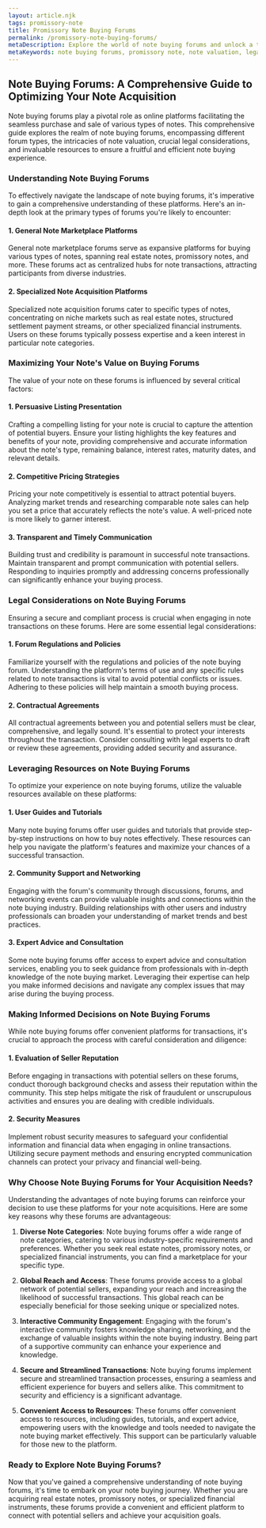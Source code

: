 ```yaml
---
layout: article.njk
tags: promissory-note
title: Promissory Note Buying Forums
permalink: /promissory-note-buying-forums/
metaDescription: Explore the world of note buying forums and unlock a treasure trove of note acquisition opportunities. Discover a wide array of note categories, including real estate notes, promissory notes, and specialized financial instruments.
metaKeywords: note buying forums, promissory note, note valuation, legal considerations for note buying, note buying resources, advantages of note buying forums, how to buy notes on forums, note buying tips, expert advice on note buying
---
```


## Note Buying Forums: A Comprehensive Guide to Optimizing Your Note Acquisition

Note buying forums play a pivotal role as online platforms facilitating the seamless purchase and sale of various types of notes. This comprehensive guide explores the realm of note buying forums, encompassing different forum types, the intricacies of note valuation, crucial legal considerations, and invaluable resources to ensure a fruitful and efficient note buying experience.

### Understanding Note Buying Forums

To effectively navigate the landscape of note buying forums, it's imperative to gain a comprehensive understanding of these platforms. Here's an in-depth look at the primary types of forums you're likely to encounter:

#### 1. General Note Marketplace Platforms

General note marketplace forums serve as expansive platforms for buying various types of notes, spanning real estate notes, promissory notes, and more. These forums act as centralized hubs for note transactions, attracting participants from diverse industries.

#### 2. Specialized Note Acquisition Platforms

Specialized note acquisition forums cater to specific types of notes, concentrating on niche markets such as real estate notes, structured settlement payment streams, or other specialized financial instruments. Users on these forums typically possess expertise and a keen interest in particular note categories.

### Maximizing Your Note's Value on Buying Forums

The value of your note on these forums is influenced by several critical factors:

#### 1. Persuasive Listing Presentation

Crafting a compelling listing for your note is crucial to capture the attention of potential buyers. Ensure your listing highlights the key features and benefits of your note, providing comprehensive and accurate information about the note's type, remaining balance, interest rates, maturity dates, and relevant details.

#### 2. Competitive Pricing Strategies

Pricing your note competitively is essential to attract potential buyers. Analyzing market trends and researching comparable note sales can help you set a price that accurately reflects the note's value. A well-priced note is more likely to garner interest.

#### 3. Transparent and Timely Communication

Building trust and credibility is paramount in successful note transactions. Maintain transparent and prompt communication with potential sellers. Responding to inquiries promptly and addressing concerns professionally can significantly enhance your buying process.

### Legal Considerations on Note Buying Forums

Ensuring a secure and compliant process is crucial when engaging in note transactions on these forums. Here are some essential legal considerations:

#### 1. Forum Regulations and Policies

Familiarize yourself with the regulations and policies of the note buying forum. Understanding the platform's terms of use and any specific rules related to note transactions is vital to avoid potential conflicts or issues. Adhering to these policies will help maintain a smooth buying process.

#### 2. Contractual Agreements

All contractual agreements between you and potential sellers must be clear, comprehensive, and legally sound. It's essential to protect your interests throughout the transaction. Consider consulting with legal experts to draft or review these agreements, providing added security and assurance.

### Leveraging Resources on Note Buying Forums

To optimize your experience on note buying forums, utilize the valuable resources available on these platforms:

#### 1. User Guides and Tutorials

Many note buying forums offer user guides and tutorials that provide step-by-step instructions on how to buy notes effectively. These resources can help you navigate the platform's features and maximize your chances of a successful transaction.

#### 2. Community Support and Networking

Engaging with the forum's community through discussions, forums, and networking events can provide valuable insights and connections within the note buying industry. Building relationships with other users and industry professionals can broaden your understanding of market trends and best practices.

#### 3. Expert Advice and Consultation

Some note buying forums offer access to expert advice and consultation services, enabling you to seek guidance from professionals with in-depth knowledge of the note buying market. Leveraging their expertise can help you make informed decisions and navigate any complex issues that may arise during the buying process.

### Making Informed Decisions on Note Buying Forums

While note buying forums offer convenient platforms for transactions, it's crucial to approach the process with careful consideration and diligence:

#### 1. Evaluation of Seller Reputation

Before engaging in transactions with potential sellers on these forums, conduct thorough background checks and assess their reputation within the community. This step helps mitigate the risk of fraudulent or unscrupulous activities and ensures you are dealing with credible individuals.

#### 2. Security Measures

Implement robust security measures to safeguard your confidential information and financial data when engaging in online transactions. Utilizing secure payment methods and ensuring encrypted communication channels can protect your privacy and financial well-being.

### Why Choose Note Buying Forums for Your Acquisition Needs?

Understanding the advantages of note buying forums can reinforce your decision to use these platforms for your note acquisitions. Here are some key reasons why these forums are advantageous:

1. **Diverse Note Categories**: Note buying forums offer a wide range of note categories, catering to various industry-specific requirements and preferences. Whether you seek real estate notes, promissory notes, or specialized financial instruments, you can find a marketplace for your specific type.

2. **Global Reach and Access**: These forums provide access to a global network of potential sellers, expanding your reach and increasing the likelihood of successful transactions. This global reach can be especially beneficial for those seeking unique or specialized notes.

3. **Interactive Community Engagement**: Engaging with the forum's interactive community fosters knowledge sharing, networking, and the exchange of valuable insights within the note buying industry. Being part of a supportive community can enhance your experience and knowledge.

4. **Secure and Streamlined Transactions**: Note buying forums implement secure and streamlined transaction processes, ensuring a seamless and efficient experience for buyers and sellers alike. This commitment to security and efficiency is a significant advantage.

5. **Convenient Access to Resources**: These forums offer convenient access to resources, including guides, tutorials, and expert advice, empowering users with the knowledge and tools needed to navigate the note buying market effectively. This support can be particularly valuable for those new to the platform.

### Ready to Explore Note Buying Forums?

Now that you've gained a comprehensive understanding of note buying forums, it's time to embark on your note buying journey. Whether you are acquiring real estate notes, promissory notes, or specialized financial instruments, these forums provide a convenient and efficient platform to connect with potential sellers and achieve your acquisition goals.
